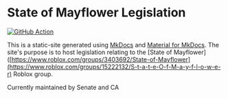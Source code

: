 # State of Mayflower Legislation

<p align="left">
  <a href="https://github.com/KarlXYZ/mayflower-docs2/actions"><img
    src="https://github.com/KarlXYZ/mayflower-docs2/workflows/deploy/badge.svg?branch=master"
    alt="GitHub Action"
  /></a>
</p>

This is a static-site generated using [MkDocs](https://www.mkdocs.org/) and [Material for MkDocs](https://squidfunk.github.io/mkdocs-material/). The site's purpose is to host legislation relating to the [State of Mayflower]([https://www.roblox.com/groups/3403692/State-of-Mayflower](https://www.roblox.com/groups/15222132/S-t-a-t-e-O-f-M-a-y-f-l-o-w-e-r) Roblox group.

Currently maintained by Senate and CA
